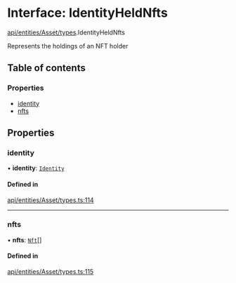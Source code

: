 # Interface: IdentityHeldNfts

[api/entities/Asset/types](../wiki/api.entities.Asset.types).IdentityHeldNfts

Represents the holdings of an NFT holder

## Table of contents

### Properties

- [identity](../wiki/api.entities.Asset.types.IdentityHeldNfts#identity)
- [nfts](../wiki/api.entities.Asset.types.IdentityHeldNfts#nfts)

## Properties

### identity

• **identity**: [`Identity`](../wiki/api.entities.Identity.Identity)

#### Defined in

[api/entities/Asset/types.ts:114](https://github.com/PolymeshAssociation/polymesh-sdk/blob/8a9e72221/src/api/entities/Asset/types.ts#L114)

___

### nfts

• **nfts**: [`Nft`](../wiki/api.entities.Asset.NonFungible.Nft.Nft)[]

#### Defined in

[api/entities/Asset/types.ts:115](https://github.com/PolymeshAssociation/polymesh-sdk/blob/8a9e72221/src/api/entities/Asset/types.ts#L115)

